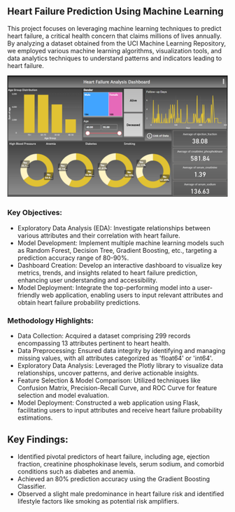 ## Heart Failure Prediction Using Machine Learning

This project focuses on leveraging machine learning techniques to predict heart failure, a critical health concern that claims millions of lives annually. By analyzing a dataset obtained from the UCI Machine Learning Repository, we employed various machine learning algorithms, visualization tools, and data analytics techniques to understand patterns and indicators leading to heart failure.

![Dashboard](https://github.com/gentallman/Heart-Failure-Prediction/blob/main/dashboard.png)

### Key Objectives:

- Exploratory Data Analysis (EDA): Investigate relationships between various attributes and their correlation with heart failure.
- Model Development: Implement multiple machine learning models such as Random Forest, Decision Tree, Gradient Boosting, etc., targeting a prediction accuracy range of 80-90%.
- Dashboard Creation: Develop an interactive dashboard to visualize key metrics, trends, and insights related to heart failure prediction, enhancing user understanding and accessibility.
- Model Deployment: Integrate the top-performing model into a user-friendly web application, enabling users to input relevant attributes and obtain heart failure probability predictions.

### Methodology Highlights:

- Data Collection: Acquired a dataset comprising 299 records encompassing 13 attributes pertinent to heart health.
- Data Preprocessing: Ensured data integrity by identifying and managing missing values, with all attributes categorized as 'float64' or 'int64'.
- Exploratory Data Analysis: Leveraged the Plotly library to visualize data relationships, uncover patterns, and derive actionable insights.
- Feature Selection & Model Comparison: Utilized techniques like Confusion Matrix, Precision-Recall Curve, and ROC Curve for feature selection and model evaluation.
- Model Deployment: Constructed a web application using Flask, facilitating users to input attributes and receive heart failure probability estimations.

## Key Findings:

- Identified pivotal predictors of heart failure, including age, ejection fraction, creatinine phosphokinase levels, serum sodium, and comorbid conditions such as diabetes and anemia.
- Achieved an 80% prediction accuracy using the Gradient Boosting Classifier.
- Observed a slight male predominance in heart failure risk and identified lifestyle factors like smoking as potential risk amplifiers.
